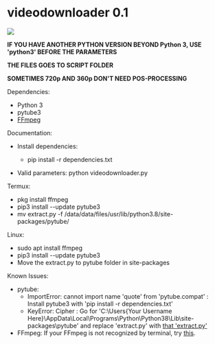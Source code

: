 # videodownloader 0.1

<img src="https://i.imgur.com/Sls6pOV.gif">

**IF YOU HAVE ANOTHER PYTHON VERSION BEYOND Python 3, USE 'python3' BEFORE THE PARAMETERS**

**THE FILES GOES TO SCRIPT FOLDER**

**SOMETIMES 720p AND 360p DON'T NEED POS-PROCESSING**

Dependencies:
- Python 3
- pytube3
- <a href="https://ffmpeg.zeranoe.com/builds/">FFmpeg</a>

Documentation:
- Install dependencies:
  - pip install -r dependencies.txt

- Valid parameters:
  python videodownloader.py

Termux:
  - pkg install ffmpeg
  - pip3 install --update pytube3  
  - mv extract.py -f /data/data/files/usr/lib/python3.8/site-packages/pytube/
  
Linux:
  - sudo apt install ffmpeg
  - pip3 install --update pytube3
  - Move the extract.py to pytube folder in site-packages

Known Issues:
- pytube:
  - ImportError: cannot import name 'quote' from 'pytube.compat' : Install pytube3 with 'pip install -r dependencies.txt'
  - KeyError: Cipher : Go for 'C:\Users\{Your Username Here}\AppData\Local\Programs\Python\Python38\Lib\site-packages\pytube' and replace 'extract.py' with <a href="https://github.com/f4ll-py/videodownloader/tree/master/issuecorrection">that 'extract.py'</a>
- FFmpeg: If your FFmpeg is not recognized by terminal, try <a href="http://blog.gregzaal.com/how-to-install-ffmpeg-on-windows/#:~:text=If%20you%20try%20that%20right,and%20it%27ll%20understand%20us.">this</a>.
